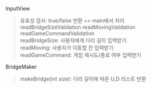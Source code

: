 InputView
>유효성 검사: true/false 반환 => main에서 처리  
readBridgeSizeValidation
readMovingValidation
readGameCommandValidation  
>readBridgeSize: 사용자에게 다리 길이 입력받기  
readMoving: 사용자가 이동할 칸 입력받기  
readGameCommand: 게임 재시도/종료 여부 입력받기  

BridgeMaker  
>makeBridge(int size): 다리 길이에 따른 U,D 리스트 반환

